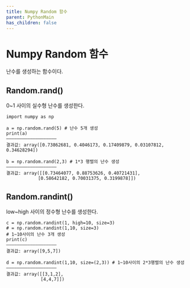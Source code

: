 ```yaml
---
title: Numpy Random 함수
parent: PythonMain
has_children: false
---
```

# Numpy Random 함수

난수를 생성하는 함수이다.

## Random.rand()

0~1 사이의 실수형 난수를 생성한다.

```
import numpy as np

a = np.random.rand(5) # 난수 5개 생성
print(a)
———————————————————
결과값: array([0.73862681, 0.4046173, 0.17409879, 0.03107812, 0.34628294])
```

```
b = np.random.rand(2,3) # 1*3 행렬의 난수 생성
———————————————————
결과값: array([[0.73464077, 0.88753626, 0.40721431],
            [0.58642182, 0.70031375, 0.3199878]])
```

## Random.randint()

low~high 사이의 정수형 난수를 생성한다.

```
c = np.random.randint(1, high=10, size=3)
# = np.random.randint(1,10, size=3)
# 1~10사이의 난수 3개 생성
print(c)
———————————————————
결과값: array([9,5,7])
```

```
d = np.random.randint(1,10, size=(2,3)) # 1~10사이의 2*3행렬의 난수 생성
———————————————————
결과값: array([[3,1,2],
             [4,4,7]])
```
